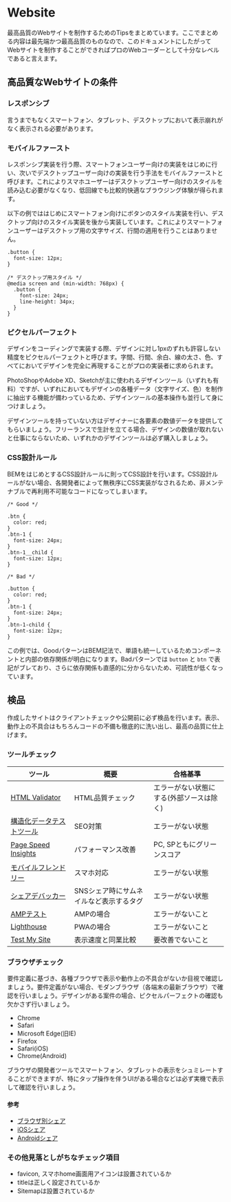 # Website

最高品質のWebサイトを制作するためのTipsをまとめています。ここでまとめる内容は最先端かつ最高品質のものなので、このドキュメントにしたがってWebサイトを制作することができればプロのWebコーダーとして十分なレベルであると言えます。

## 高品質なWebサイトの条件

### レスポンシブ

言うまでもなくスマートフォン、タブレット、デスクトップにおいて表示崩れがなく表示される必要があります。

### モバイルファースト

レスポンシブ実装を行う際、スマートフォンユーザー向けの実装をはじめに行い、次いでデスクトップユーザー向けの実装を行う手法をモバイルファーストと呼びます。これによりスマホユーザーはデスクトップユーザー向けのスタイルを読み込む必要がなくなり、低回線でも比較的快適なブラウジング体験が得られます。

以下の例でははじめにスマートフォン向けにボタンのスタイル実装を行い、デスクトップ向けのスタイル実装を後から実装しています。これによりスマートフォンユーザーはデスクトップ用の文字サイズ、行間の適用を行うことはありません。

```
.button {
  font-size: 12px;
}

/* デスクトップ用スタイル */
@media screen and (min-width: 768px) {
  .button {
    font-size: 24px;
    line-height: 34px;
  }
}
```

### ピクセルパーフェクト

デザインをコーディングで実装する際、デザインに対し1pxのずれも許容しない精度をピクセルパーフェクトと呼びます。字間、行間、余白、線の太さ、色、すべてにおいてデザインを完全に再現することがプロの実装者に求められます。

PhotoShopやAdobe XD、Sketchが主に使われるデザインツール（いずれも有料）ですが、いずれにおいてもデザインの各種データ（文字サイズ、色）を制作に抽出する機能が備わっているため、デザインツールの基本操作も並行して身につけましょう。

デザインツールを持っていない方はデザイナーに各要素の数値データを提供してもらいましょう。フリーランスで生計を立てる場合、デザインの数値が取れないと仕事にならないため、いずれかのデザインツールは必ず購入しましょう。

### CSS設計ルール

BEMをはじめとするCSS設計ルールに則ってCSS設計を行います。CSS設計ルールがない場合、各開発者によって無秩序にCSS実装がなされるため、非メンテナブルで再利用不可能なコードになってしまいます。

```
/* Good */

.btn {
  color: red;
}
.btn-1 {
  font-size: 24px;
}
.btn-1__child {
  font-size: 12px;
}

/* Bad */

.button {
  color: red;
}
.btn-1 {
  font-size: 24px;  
}
.btn-1-child {
  font-size: 12px;
}
```

この例では、GoodパターンはBEM記法で、単語も統一しているためコンポーネントと内部の依存関係が明白になります。Badパターンでは `button` と `btn` で表記がブレており、さらに依存関係も直感的に分からないため、可読性が低くなっています。

## 検品

作成したサイトはクライアントチェックや公開前に必ず検品を行います。表示、動作上の不具合はもちろんコードの不備も徹底的に洗い出し、最高の品質に仕上げます。

### ツールチェック

ツール|概要|合格基準
---|---|---
[HTML Validator](https://validator.w3.org/)|HTML品質チェック|エラーがない状態にする(外部ソースは除く)
[構造化データテストツール](https://search.google.com/structured-data/testing-tool)|SEO対策|エラーがない状態
[Page Speed Insights](https://developers.google.com/speed/pagespeed/insights/?hl=ja)|パフォーマンス改善|PC, SPともにグリーンスコア
[モバイルフレンドリー](https://search.google.com/search-console/mobile-friendly?hl=ja)|スマホ対応|エラーがない状態
[シェアデバッカー](https://developers.facebook.com/tools/debug/)|SNSシェア時にサムネイルなど表示するタグ|エラーがない状態
[AMPテスト](https://search.google.com/test/amp)|AMPの場合|エラーがないこと
[Lighthouse](https://chrome.google.com/webstore/detail/lighthouse/blipmdconlkpinefehnmjammfjpmpbjk)|PWAの場合|エラーがないこと
[Test My Site](https://testmysite.withgoogle.com/intl/ja-jp)|表示速度と同業比較|要改善でないこと

### ブラウザチェック

要件定義に基づき、各種ブラウザで表示や動作上の不具合がないか目視で確認しましょう。要件定義がない場合、モダンブラウザ（各端末の最新ブラウザ）で確認を行いましょう。デザインがある案件の場合、ピクセルパーフェクトの確認も欠かさず行いましょう。

- Chrome
- Safari
- Microsoft Edge(旧IE)
- Firefox
- Safari(iOS)
- Chrome(Android)

ブラウザの開発者ツールでスマートフォン、タブレットの表示をシュミレートすることができますが、特にタップ操作を伴うUIがある場合などは必ず実機で表示して確認を行いましょう。

#### 参考

- [ブラウザ別シェア](https://lab.syncer.jp/Statistic/Browser/2017/10/)
- [iOSシェア](https://developer.apple.com/support/app-store/)
- [Androidシェア](https://developer.android.com/about/dashboards/index.html)

### その他見落としがちなチェック項目

- favicon, スマホhome画面用アイコンは設置されているか
- titleは正しく設定されているか
- Sitemapは設置されているか